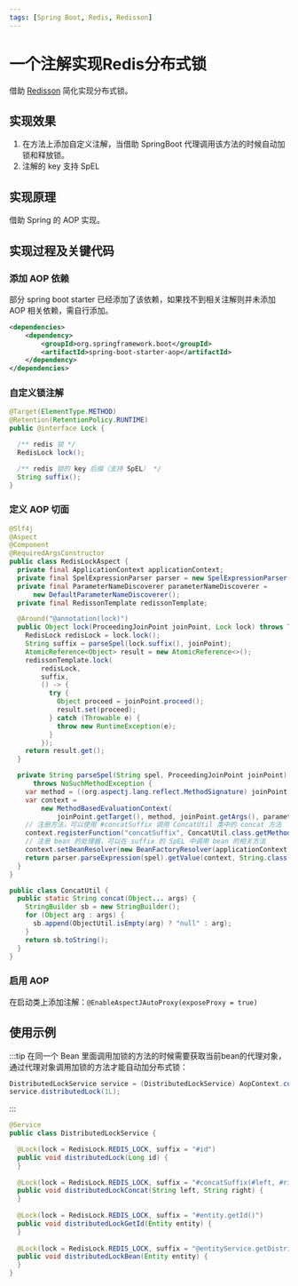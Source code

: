 ```yaml
---
tags: [Spring Boot, Redis, Redisson]
---
```


# 一个注解实现Redis分布式锁

借助 [Redisson](access-redis-with-redisson.md) 简化实现分布式锁。

## 实现效果

1. 在方法上添加自定义注解，当借助 SpringBoot 代理调用该方法的时候自动加锁和释放锁。
2. 注解的 key 支持 SpEL

## 实现原理

借助 Spring 的 AOP 实现。

## 实现过程及关键代码

### 添加 AOP 依赖

部分 spring boot starter 已经添加了该依赖，如果找不到相关注解则并未添加 AOP 相关依赖，需自行添加。

```xml
<dependencies>
    <dependency>
        <groupId>org.springframework.boot</groupId>
        <artifactId>spring-boot-starter-aop</artifactId>
    </dependency>
</dependencies>
```

### 自定义锁注解

```java
@Target(ElementType.METHOD)
@Retention(RetentionPolicy.RUNTIME)
public @interface Lock {

  /** redis 锁 */
  RedisLock lock();

  /** redis 锁的 key 后缀（支持 SpEL） */
  String suffix();
}
```

### 定义 AOP 切面

```java
@Slf4j
@Aspect
@Component
@RequiredArgsConstructor
public class RedisLockAspect {
  private final ApplicationContext applicationContext;
  private final SpelExpressionParser parser = new SpelExpressionParser();
  private final ParameterNameDiscoverer parameterNameDiscoverer =
      new DefaultParameterNameDiscoverer();
  private final RedissonTemplate redissonTemplate;

  @Around("@annotation(lock)")
  public Object lock(ProceedingJoinPoint joinPoint, Lock lock) throws Throwable {
    RedisLock redisLock = lock.lock();
    String suffix = parseSpel(lock.suffix(), joinPoint);
    AtomicReference<Object> result = new AtomicReference<>();
    redissonTemplate.lock(
        redisLock,
        suffix,
        () -> {
          try {
            Object proceed = joinPoint.proceed();
            result.set(proceed);
          } catch (Throwable e) {
            throw new RuntimeException(e);
          }
        });
    return result.get();
  }

  private String parseSpel(String spel, ProceedingJoinPoint joinPoint)
      throws NoSuchMethodException {
    var method = ((org.aspectj.lang.reflect.MethodSignature) joinPoint.getSignature()).getMethod();
    var context =
        new MethodBasedEvaluationContext(
            joinPoint.getTarget(), method, joinPoint.getArgs(), parameterNameDiscoverer);
    // 注册方法，可以使用 #concatSuffix 调用 ConcatUtil 类中的 concat 方法
    context.registerFunction("concatSuffix", ConcatUtil.class.getMethod("concat", Object[].class));
    // 注册 bean 的处理器，可以在 suffix 的 SpEL 中调用 bean 的相关方法
    context.setBeanResolver(new BeanFactoryResolver(applicationContext));
    return parser.parseExpression(spel).getValue(context, String.class);
  }
}
```

```java title="ConcatUtil.java"
public class ConcatUtil {
  public static String concat(Object... args) {
    StringBuilder sb = new StringBuilder();
    for (Object arg : args) {
      sb.append(ObjectUtil.isEmpty(arg) ? "null" : arg);
    }
    return sb.toString();
  }
}
```

### 启用 AOP

在启动类上添加注解：`@EnableAspectJAutoProxy(exposeProxy = true)`

## 使用示例

:::tip
在同一个 Bean 里面调用加锁的方法的时候需要获取当前bean的代理对象，通过代理对象调用加锁的方法才能自动加分布式锁：
```java
DistributedLockService service = (DistributedLockService) AopContext.currentProxy();
service.distributedLock(1L);
```
:::

```java
@Service
public class DistributedLockService {

  @Lock(lock = RedisLock.REDIS_LOCK, suffix = "#id")
  public void distributedLock(Long id) {
  }
  
  @Lock(lock = RedisLock.REDIS_LOCK, suffix = "#concatSuffix(#left, #right)")
  public void distributedLockConcat(String left, String right) {
  }
  
  @Lock(lock = RedisLock.REDIS_LOCK, suffix = "#entity.getId()")
  public void distributedLockGetId(Entity entity) {
  }
  
  @Lock(lock = RedisLock.REDIS_LOCK, suffix = "@entityService.getDistributedLockKeyById(#entity.getId())")
  public void distributedLockBean(Entity entity) {
  }
}
```
